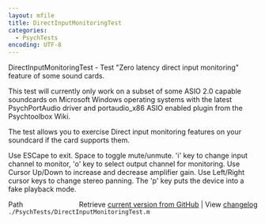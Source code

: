 ```yaml
---
layout: mfile
title: DirectInputMonitoringTest
categories:
  - PsychTests
encoding: UTF-8
---
```


DirectInputMonitoringTest - Test "Zero latency direct input monitoring" feature of some sound cards.  

This test will currently only work on a subset of some ASIO 2.0 capable  
soundcards on Microsoft Windows operating systems with the latest  
PsychPortAudio driver and portaudio\_x86 ASIO enabled plugin from the  
Psychtoolbox Wiki.  

The test allows you to exercise Direct input monitoring features on your  
soundcard if the card supports them.  

Use ESCape to exit. Space to toggle mute/unmute. 'i' key to change input  
channel to monitor, 'o' key to select output channel for monitoring. Use  
Cursor Up/Down to increase and decrease amplifier gain. Use Left/Right  
cursor keys to change stereo panning. The 'p' key puts the device into a  
fake playback mode.  



<div class="code_header" style="text-align:right;">
  <span style="float:left;">Path&nbsp;&nbsp;</span> <span class="counter">Retrieve <a href=
  "https://raw.github.com/Psychtoolbox-3/Psychtoolbox-3/beta/./PsychTests/DirectInputMonitoringTest.m">current version from GitHub</a> | View <a href=
  "https://github.com/Psychtoolbox-3/Psychtoolbox-3/commits/beta/./PsychTests/DirectInputMonitoringTest.m">changelog</a></span>
</div>
<div class="code">
  <code>./PsychTests/DirectInputMonitoringTest.m</code>
</div>
